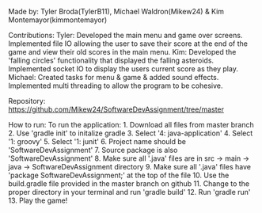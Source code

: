 Made by: Tyler Broda(TylerB11), Michael Waldron(Mikew24) & Kim Montemayor(kimmontemayor)

Contributions:
  Tyler: Developed the main menu and game over screens. Implemented file IO allowing the user to save their score at the end
         of the game and view their old scores in the main menu.
  Kim: Developed the 'falling circles' functionality that displayed the falling asteroids. Implemented socket IO to display
       the users current score as they play.
  Michael: Created tasks for menu & game & added sound effects. Implemented multi threading to allow the program to be
           cohesive.
           
Repository:
  https://github.com/Mikew24/SoftwareDevAssignment/tree/master
  
How to run:
  To run the application: 
    1. Download all files from master branch 
    2. Use 'gradle init' to initalize gradle
    3. Select '4: java-application'
    4. Select '1: groovy'
    5. Select '1: junit'
    6. Project name should be 'SoftwareDevAssignment'
    7. Source package is also 'SoftwareDevAssignment'
    8. Make sure all '.java' files are in src -> main -> java -> SoftwareDevAssignment directory
    9. Make sure all '.java' files have 'package SoftwareDevAssignment;' at the top of the file
    10. Use the build.gradle file provided in the master branch on github
    11. Change to the proper directory in your terminal and run 'gradle build'
    12. Run 'gradle run'
    13. Play the game!
    

